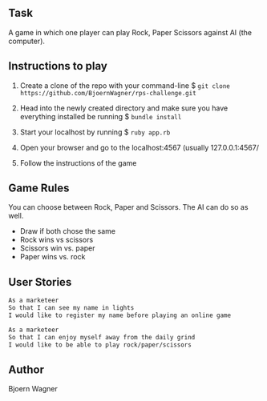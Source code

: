 
Task 
----

A game in which one player can play Rock, Paper Scissors against AI (the computer).

Instructions to play
---------


1. Create a clone of the repo with your command-line
$ `git clone https://github.com/BjoernWagner/rps-challenge.git`

2. Head into the newly created directory and make sure you have everything installed be running 
$ `bundle install`

3. Start your localhost by running 
$ `ruby app.rb`

4. Open your browser and go to the localhost:4567 (usually 127.0.0.1:4567/ 

5. Follow the instructions of the game

Game Rules
-------

You can choose between Rock, Paper and Scissors. The AI can do so as well.

- Draw if both chose the same
- Rock wins vs scissors
- Scissors win vs. paper
- Paper wins vs. rock

User Stories
----------

```sh
As a marketeer
So that I can see my name in lights
I would like to register my name before playing an online game

As a marketeer
So that I can enjoy myself away from the daily grind
I would like to be able to play rock/paper/scissors
```

Author
-----
Bjoern Wagner


